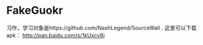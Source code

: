 # FakeGuokr
习作，学习对象是https://github.com/NashLegend/SourceWall .
这里可以下载apk： http://pan.baidu.com/s/1kUxcv8j
